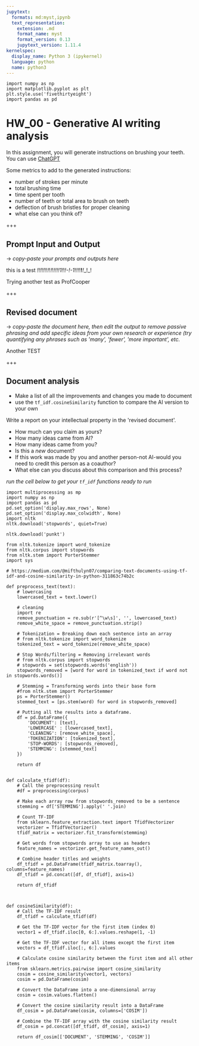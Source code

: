 ```yaml
---
jupytext:
  formats: md:myst,ipynb
  text_representation:
    extension: .md
    format_name: myst
    format_version: 0.13
    jupytext_version: 1.11.4
kernelspec:
  display_name: Python 3 (ipykernel)
  language: python
  name: python3
---
```


```{code-cell} ipython3
import numpy as np
import matplotlib.pyplot as plt
plt.style.use('fivethirtyeight')
import pandas as pd
```

# HW_00 - Generative AI writing analysis

In this assignment, you will generate instructions on brushing your teeth. You can use [ChatGPT](https://chatgpt.com/)

Some metrics to add to the generated instructions:

- number of strokes per minute
- total brushing time
- time spent per tooth 
- number of teeth or total area to brush on teeth
- deflection of brush bristles for proper cleaning
- what else can you think of?

+++

## Prompt Input and Output

-> _copy-paste your prompts and outputs here_

this is a test   _!_!_!_!_!_!!_!_!_!_!_!!!!1!_!_!-!-1!!!_!__!___!__!_!

Trying another test as ProfCooper

+++

## Revised document

-> _copy-paste the document here, then edit the output to remove passive phrasing and add specific ideas from your own research or experience (try quantifying any phrases such as 'many', 'fewer', 'more important', etc._

Another TEST

+++

## Document analysis

- Make a list of all the improvements and changes you made to document
- use the `tf_idf.cosineSimilarity` function to compare the AI version to your own

Write a report on your intellectual property  in the 'revised document'. 
- How much can you claim as yours?
- How many ideas came from AI?
- How many ideas came from you?
- Is this a _new_ document?
- If this work was made by you and another person-not AI-would you need to credit this person as a coauthor?
- What else can you discuss about this comparison and this process?

_run the cell below to get your `tf_idf` functions ready to run_

```{code-cell} ipython3
import multiprocessing as mp
import numpy as np
import pandas as pd
pd.set_option('display.max_rows', None)
pd.set_option('display.max_colwidth', None)
import nltk
nltk.download('stopwords', quiet=True)

nltk.download('punkt')

from nltk.tokenize import word_tokenize
from nltk.corpus import stopwords
from nltk.stem import PorterStemmer
import sys

# https://medium.com/@mifthulyn07/comparing-text-documents-using-tf-idf-and-cosine-similarity-in-python-311863c74b2c

def preprocess_text(text):
    # lowercasing
    lowercased_text = text.lower()

    # cleaning 
    import re 
    remove_punctuation = re.sub(r'[^\w\s]', '', lowercased_text)
    remove_white_space = remove_punctuation.strip()

    # Tokenization = Breaking down each sentence into an array
    # from nltk.tokenize import word_tokenize
    tokenized_text = word_tokenize(remove_white_space)

    # Stop Words/filtering = Removing irrelevant words
    # from nltk.corpus import stopwords
    # stopwords = set(stopwords.words('english'))
    stopwords_removed = [word for word in tokenized_text if word not in stopwords.words()]

    # Stemming = Transforming words into their base form
    #from nltk.stem import PorterStemmer
    ps = PorterStemmer()
    stemmed_text = [ps.stem(word) for word in stopwords_removed]
    
    # Putting all the results into a dataframe.
    df = pd.DataFrame({
        'DOCUMENT': [text],
        'LOWERCASE' : [lowercased_text],
        'CLEANING': [remove_white_space],
        'TOKENIZATION': [tokenized_text],
        'STOP-WORDS': [stopwords_removed],
        'STEMMING': [stemmed_text]
    })

    return df


def calculate_tfidf(df):
    # Call the preprocessing result
    #df = preprocessing(corpus)
        
    # Make each array row from stopwords_removed to be a sentence
    stemming = df['STEMMING'].apply(' '.join)
    
    # Count TF-IDF
    from sklearn.feature_extraction.text import TfidfVectorizer
    vectorizer = TfidfVectorizer()
    tfidf_matrix = vectorizer.fit_transform(stemming)
    
    # Get words from stopwords array to use as headers
    feature_names = vectorizer.get_feature_names_out()

    # Combine header titles and weights
    df_tfidf = pd.DataFrame(tfidf_matrix.toarray(), columns=feature_names)
    df_tfidf = pd.concat([df, df_tfidf], axis=1)

    return df_tfidf



def cosineSimilarity(df):
    # Call the TF-IDF result
    df_tfidf = calculate_tfidf(df)
    
    # Get the TF-IDF vector for the first item (index 0)
    vector1 = df_tfidf.iloc[0, 6:].values.reshape(1, -1)

    # Get the TF-IDF vector for all items except the first item
    vectors = df_tfidf.iloc[:, 6:].values
    
    # Calculate cosine similarity between the first item and all other items
    from sklearn.metrics.pairwise import cosine_similarity
    cosim = cosine_similarity(vector1, vectors)
    cosim = pd.DataFrame(cosim)
    
    # Convert the DataFrame into a one-dimensional array
    cosim = cosim.values.flatten()

    # Convert the cosine similarity result into a DataFrame
    df_cosim = pd.DataFrame(cosim, columns=['COSIM'])

    # Combine the TF-IDF array with the cosine similarity result
    df_cosim = pd.concat([df_tfidf, df_cosim], axis=1)

    return df_cosim[['DOCUMENT', 'STEMMING', 'COSIM']]
```

```{code-cell} ipython3

```
